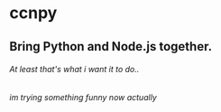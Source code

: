 # ccnpy
## Bring Python and Node.js together.
###### At least that's what i want it to do..
###### im trying something funny now actually 